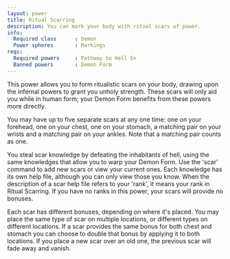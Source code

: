 ```yaml
---
layout: power
title: Ritual Scarring
description: You can mark your body with ritual scars of power.
info:
  Required class      : Demon
  Power spheres       : Markings
reqs:
  Required powers     : Pathway to Hell 5+
  Banned powers       : Demon Form
---
```


This power allows you to form ritualistic scars on your body, drawing upon the 
infernal powers to grant you unholy strength.  These scars will only aid you 
while in human form; your Demon Form benefits from these powers more directly.

You may have up to five separate scars at any one time: one on your forehead, 
one on your chest, one on your stomach, a matching pair on your wrists and a 
matching pair on your ankles.  Note that a matching pair counts as one.

You steal scar knowledge by defeating the inhabitants of hell, using the same
knowledges that allow you to warp your Demon Form.  Use the 'scar' command to 
add new scars or view your current ones.  Each knowledge has its own help file, 
although you can only view those you know.  When the description of a scar help
file refers to your 'rank', it means your rank in Ritual Scarring.  If you have
no ranks in this power, your scars will provide no bonuses.

Each scar has different bonuses, depending on where it's placed.  You may place
the same type of scar on multiple locations, or different types on different 
locations.  If a scar provides the same bonus for both chest and stomach you 
can choose to double that bonus by applying it to both locations.  If you place
a new scar over an old one, the previous scar will fade away and vanish.

